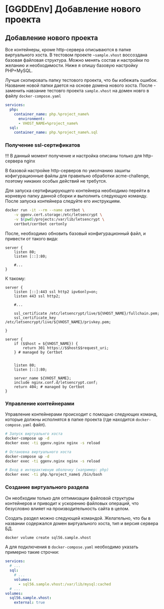 # [GGDDEnv] Добавление нового проекта

## Добавление нового проекта

Все контейнеры, кроме http-сервера описываются в папке виртуального хоста. В
тестовом проекте `~sample.vhost` воссоздана базовая файловая структура. Можно
менять состав и настройки по желанию и необходимости. Ниже я опишу базовую
настройку PHP+MySQL.

Лучше скопировать папку тестового проекта, что бы избежать ошибок. Название
новой папки дается на основе домена нового хоста. После - заменить навзание
тестовго проекта `sample.vhost` на домен новго в файлу `docker-compose.yaml`

```yaml
services:
  php:
    container_name: php.%project_name%
      environment:
      - VHOST_NAME=%project_name%
  sql:
    container_name: php.%project_name%.sql
```

### Получение ssl-сертификатов

!!! В данный момент получение и настройка описаны только для http-сервера nginx

В базовой настройке http-серверов по умолчанию зашиты кофигурационные файлы для
правильно обработки acme-challenge, поэтому никаких особых действий не требутся.

Для запуска сертифицирующего контейнера необходимо перейти в корневую папку
данной сборки и выполнить следующую команду. После запуска контейнера следуйте
его инструкциям.

```bash
docker run -it --rm --name certbot \
    -v ggenv.cert.storage:/etc/letsencrypt \
    -v $(pwd)/projects:/var/lib/letsencrypt \
    certbot/certbot certonly
```

После, необходимо обновить базовый конфигурационный файл, и привести от такого
вида:

```smartyconfig
server {
    listen 80;
    listen [::]:80;
    
    #...
}
```

К такому:

```smartyconfig
server {
    listen [::]:443 ssl http2 ipv6only=on;
    listen 443 ssl http2;
    
    #...
    
    ssl_certificate /etc/letsencrypt/live/${VHOST_NAME}/fullchain.pem;
    ssl_certificate_key /etc/letsencrypt/live/${VHOST_NAME}/privkey.pem;

}

server {
    if ($$host = ${VHOST_NAME}) {
        return 301 https://$$host$$request_uri;
    } # managed by Certbot


    listen 80;
    listen [::]:80;

    server_name ${VHOST_NAME};
    include nginx.conf.d/letsencrypt.conf;
    return 404; # managed by Certbot
}
```

### Управление контейнерами

Управление контейнерами происходит с помощью следующих команд, которые должны
исполнятся в папке проекта (где находится `docker-compose.yaml` файл).

```bash
# Запуск виртуальнго хоста
docker-compose up -d
docker exec -ti ggenv.nginx nginx -s reload

# Остановка виртуального хоста
docker-compose up -d
docker exec -ti ggenv.nginx nginx -s reload

# Вход в интерактивную оболочку (например: php)
docker exec -ti php.%project_name$ /bin/bash
```

### Создание виртуального раздела

Он необходим только для оптимизации файловой структуры контейнеров и приводит к
ускорению файловых операций, что безусловно влияет на производительность сайта
в целом.

Создать раздел можно следующей командой. Желательно, что бы в названии
содержался домен виртуального хоста, тип и версия сервера БД.

```bash
docker volume create sql56.sample.vhost
```

А для подключения в `docker-compose.yaml` необходимо указать примерно такие
строчки:

```yaml
services:
  # ...
  sql:
    # ...
    volumes:
      - sql56.sample.vhost:/var/lib/mysql:cached
  # ...
volumes:
  sql56.sample.vhost:
    external: true
```
